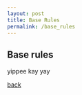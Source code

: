 ```yaml
---
layout: post
title: Base Rules
permalink: /base_rules
---
```


## Base rules

yippee kay yay

[back](https://bartapapa.github.io/legend/)
